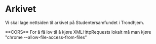 # Arkivet
Vi skal lage nettsiden til arkivet på Studentersamfundet i Trondhjem.

==CORS==
For å få lov til å kjøre XMLHttpRequests lokalt må man kjøre "chrome --allow-file-access-from-files"
